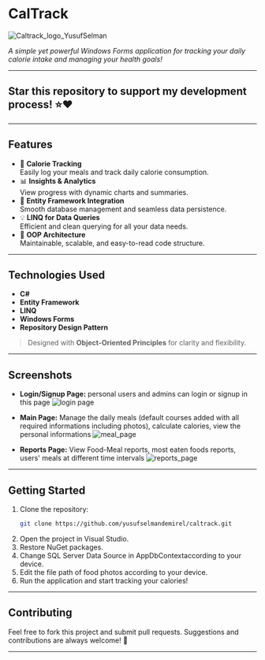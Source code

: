 
# **CalTrack**  

![Caltrack_logo_YusufSelman](https://github.com/user-attachments/assets/8ee09a34-971c-4ea6-9fb6-77b3a6ebffa3)


_A simple yet powerful Windows Forms application for tracking your daily calorie intake and managing your health goals!_

---

## **Star this repository to support my development process! ⭐❤️**

---

## **Features**

- 🥗 **Calorie Tracking**  
  Easily log your meals and track daily calorie consumption.  
- 📊 **Insights & Analytics**  
  View progress with dynamic charts and summaries.  
- 💾 **Entity Framework Integration**  
  Smooth database management and seamless data persistence.  
- 💡 **LINQ for Data Queries**  
  Efficient and clean querying for all your data needs.  
- 🔄 **OOP Architecture**  
  Maintainable, scalable, and easy-to-read code structure.  

---

## **Technologies Used**

- **C#**
- **Entity Framework**
- **LINQ**
- **Windows Forms**
- **Repository Design Pattern**

> Designed with **Object-Oriented Principles** for clarity and flexibility.

---

## **Screenshots**

- **Login/Signup Page:** personal users and admins can login or signup in this page
![login page](https://github.com/user-attachments/assets/36005d65-478d-4b1c-b848-adf10a29228d)

  
- **Main Page:** Manage the daily meals (default courses added with all required informations including photos), calculate calories, view the personal informations
![meal_page](https://github.com/user-attachments/assets/cc764c5a-e927-4b39-90de-7ad1f2533e91)

  
- **Reports Page:** View Food-Meal reports, most eaten foods reports, users' meals at different time intervals 
![reports_page](https://github.com/user-attachments/assets/254ec371-cf11-4005-a29e-00ec3183161e)

  
  

---

## **Getting Started**

1. Clone the repository:
   ```bash
   git clone https://github.com/yusufselmandemirel/caltrack.git
   ```
2. Open the project in Visual Studio.
3. Restore NuGet packages.
4. Change SQL Server Data Source in AppDbContextaccording to your device. 
5. Edit the file path of food photos according to your device.
6. Run the application and start tracking your calories!


---

## **Contributing**

Feel free to fork this project and submit pull requests. Suggestions and contributions are always welcome! 🚀


---



